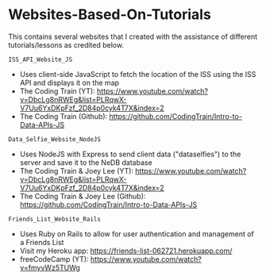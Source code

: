 # Websites-Based-On-Tutorials
This contains several websites that I created with the assistance of different tutorials/lessons as credited below.

`ISS_API_Website_JS`
- Uses client-side JavaScript to fetch the location of the ISS using the ISS API and displays it on the map
- The Coding Train (YT): https://www.youtube.com/watch?v=DbcLg8nRWEg&list=PLRqwX-V7Uu6YxDKpFzf_2D84p0cyk4T7X&index=2
- The Coding Train (Github): https://github.com/CodingTrain/Intro-to-Data-APIs-JS

`Data_Selfie_Website_NodeJS`
- Uses NodeJS with Express to send client data ("dataselfies") to the server and save it to the NeDB database
- The Coding Train & Joey Lee (YT): https://www.youtube.com/watch?v=DbcLg8nRWEg&list=PLRqwX-V7Uu6YxDKpFzf_2D84p0cyk4T7X&index=2
- The Coding Train & Joey Lee (Github): https://github.com/CodingTrain/Intro-to-Data-APIs-JS

`Friends_List_Website_Rails`
- Uses Ruby on Rails to allow for user authentication and management of a Friends List
- Visit my Heroku app: https://friends-list-062721.herokuapp.com/
- freeCodeCamp (YT): https://www.youtube.com/watch?v=fmyvWz5TUWg
